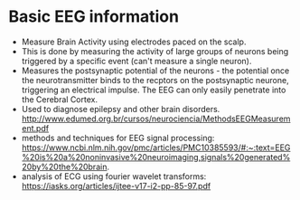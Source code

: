 # Basic EEG information
- Measure Brain Activity using electrodes paced on the scalp.
- This is done by measuring the activity of large groups of neurons being triggered by a specific event (can't measure a single neuron).
- Measures the postsynaptic potential of the neurons - the potential once the neurotransmitter binds to the recptors on the postsynaptic neurone, triggering an electrical impulse. The EEG can only easily penetrate into the Cerebral Cortex.
- Used to diagnose epilepsy and other brain disorders.
http://www.edumed.org.br/cursos/neurociencia/MethodsEEGMeasurement.pdf
- methods and techniques for EEG signal processing: https://www.ncbi.nlm.nih.gov/pmc/articles/PMC10385593/#:~:text=EEG%20is%20a%20noninvasive%20neuroimaging,signals%20generated%20by%20the%20brain.
- analysis of ECG using fourier wavelet transforms:
  https://iasks.org/articles/ijtee-v17-i2-pp-85-97.pdf
